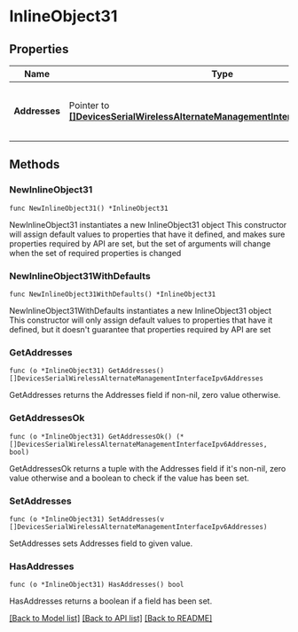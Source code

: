 # InlineObject31

## Properties

Name | Type | Description | Notes
------------ | ------------- | ------------- | -------------
**Addresses** | Pointer to [**[]DevicesSerialWirelessAlternateManagementInterfaceIpv6Addresses**](DevicesSerialWirelessAlternateManagementInterfaceIpv6Addresses.md) | configured alternate management interface addresses | [optional] 

## Methods

### NewInlineObject31

`func NewInlineObject31() *InlineObject31`

NewInlineObject31 instantiates a new InlineObject31 object
This constructor will assign default values to properties that have it defined,
and makes sure properties required by API are set, but the set of arguments
will change when the set of required properties is changed

### NewInlineObject31WithDefaults

`func NewInlineObject31WithDefaults() *InlineObject31`

NewInlineObject31WithDefaults instantiates a new InlineObject31 object
This constructor will only assign default values to properties that have it defined,
but it doesn't guarantee that properties required by API are set

### GetAddresses

`func (o *InlineObject31) GetAddresses() []DevicesSerialWirelessAlternateManagementInterfaceIpv6Addresses`

GetAddresses returns the Addresses field if non-nil, zero value otherwise.

### GetAddressesOk

`func (o *InlineObject31) GetAddressesOk() (*[]DevicesSerialWirelessAlternateManagementInterfaceIpv6Addresses, bool)`

GetAddressesOk returns a tuple with the Addresses field if it's non-nil, zero value otherwise
and a boolean to check if the value has been set.

### SetAddresses

`func (o *InlineObject31) SetAddresses(v []DevicesSerialWirelessAlternateManagementInterfaceIpv6Addresses)`

SetAddresses sets Addresses field to given value.

### HasAddresses

`func (o *InlineObject31) HasAddresses() bool`

HasAddresses returns a boolean if a field has been set.


[[Back to Model list]](../README.md#documentation-for-models) [[Back to API list]](../README.md#documentation-for-api-endpoints) [[Back to README]](../README.md)


